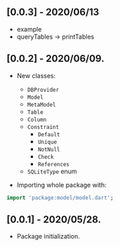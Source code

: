 ## [0.0.3] - 2020/06/13

- example
- queryTables -> printTables

## [0.0.2] - 2020/06/09.

- New classes:
    - `DBProvider`
    - `Model`
    - `MetaModel`
    - `Table`
    - `Column`
    - `Constraint`
        - `Default`
        - `Unique`
        - `NotNull`
        - `Check`
        - `References`

    + `SQLiteType` enum

- Importing whole package with:

```dart
import 'package:model/model.dart';
```

## [0.0.1] - 2020/05/28.

- Package initialization.
